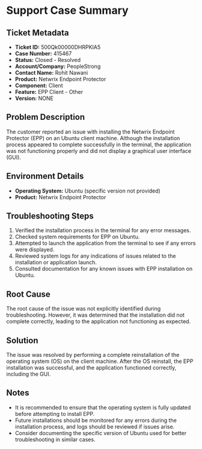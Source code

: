# Support Case Summary

## Ticket Metadata
- **Ticket ID:** 500Qk00000DHRPKIA5
- **Case Number:** 415467
- **Status:** Closed - Resolved
- **Account/Company:** PeopleStrong
- **Contact Name:** Rohit Nawani
- **Product:** Netwrix Endpoint Protector
- **Component:** Client
- **Feature:** EPP Client - Other
- **Version:** NONE

## Problem Description
The customer reported an issue with installing the Netwrix Endpoint Protector (EPP) on an Ubuntu client machine. Although the installation process appeared to complete successfully in the terminal, the application was not functioning properly and did not display a graphical user interface (GUI).

## Environment Details
- **Operating System:** Ubuntu (specific version not provided)
- **Product:** Netwrix Endpoint Protector

## Troubleshooting Steps
1. Verified the installation process in the terminal for any error messages.
2. Checked system requirements for EPP on Ubuntu.
3. Attempted to launch the application from the terminal to see if any errors were displayed.
4. Reviewed system logs for any indications of issues related to the installation or application launch.
5. Consulted documentation for any known issues with EPP installation on Ubuntu.

## Root Cause
The root cause of the issue was not explicitly identified during troubleshooting. However, it was determined that the installation did not complete correctly, leading to the application not functioning as expected.

## Solution
The issue was resolved by performing a complete reinstallation of the operating system (OS) on the client machine. After the OS reinstall, the EPP installation was successful, and the application functioned correctly, including the GUI.

## Notes
- It is recommended to ensure that the operating system is fully updated before attempting to install EPP.
- Future installations should be monitored for any errors during the installation process, and logs should be reviewed if issues arise.
- Consider documenting the specific version of Ubuntu used for better troubleshooting in similar cases.